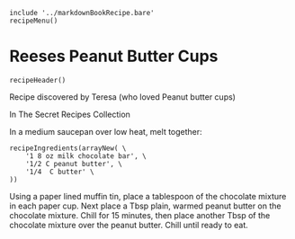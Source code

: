 ~~~ markdown-script
include '../markdownBookRecipe.bare'
recipeMenu()
~~~

# Reeses Peanut Butter Cups

~~~ markdown-script
recipeHeader()
~~~

Recipe discovered by Teresa (who loved Peanut butter cups)

In The Secret Recipes Collection

In a medium saucepan over low heat, melt together:

~~~ markdown-script
recipeIngredients(arrayNew( \
    '1 8 oz milk chocolate bar', \
    '1/2 C peanut butter', \
    '1/4  C butter' \
))
~~~

Using a paper lined muffin tin, place a tablespoon of the chocolate mixture in each paper cup. Next
place a Tbsp plain, warmed peanut butter on the chocolate mixture. Chill for 15 minutes, then place
another Tbsp of the chocolate mixture over the peanut butter. Chill until ready to eat.
